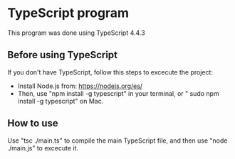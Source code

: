# TypeScript program

This program was done using TypeScript 4.4.3

## Before using TypeScript

If you don't have TypeScript, follow this steps to excecute the project:

- Install Node.js from: https://nodejs.org/es/
- Then, use "npm install -g typescript" in your terminal, or " sudo npm install -g typescript" on Mac.

## How to use

Use "tsc ./main.ts" to compile the main TypeScript file, and then use "node ./main.js" to excecute it.
